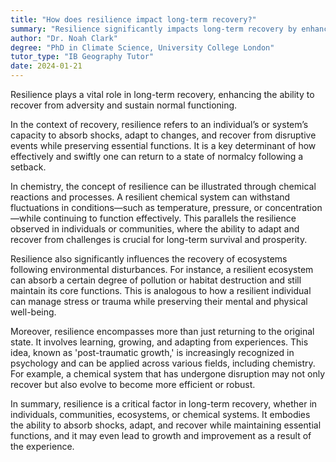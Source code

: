 ```yaml
---
title: "How does resilience impact long-term recovery?"
summary: "Resilience significantly impacts long-term recovery by enhancing the ability to bounce back from adversity and maintain normal functioning."
author: "Dr. Noah Clark"
degree: "PhD in Climate Science, University College London"
tutor_type: "IB Geography Tutor"
date: 2024-01-21
---
```


Resilience plays a vital role in long-term recovery, enhancing the ability to recover from adversity and sustain normal functioning.

In the context of recovery, resilience refers to an individual’s or system’s capacity to absorb shocks, adapt to changes, and recover from disruptive events while preserving essential functions. It is a key determinant of how effectively and swiftly one can return to a state of normalcy following a setback.

In chemistry, the concept of resilience can be illustrated through chemical reactions and processes. A resilient chemical system can withstand fluctuations in conditions—such as temperature, pressure, or concentration—while continuing to function effectively. This parallels the resilience observed in individuals or communities, where the ability to adapt and recover from challenges is crucial for long-term survival and prosperity.

Resilience also significantly influences the recovery of ecosystems following environmental disturbances. For instance, a resilient ecosystem can absorb a certain degree of pollution or habitat destruction and still maintain its core functions. This is analogous to how a resilient individual can manage stress or trauma while preserving their mental and physical well-being.

Moreover, resilience encompasses more than just returning to the original state. It involves learning, growing, and adapting from experiences. This idea, known as 'post-traumatic growth,' is increasingly recognized in psychology and can be applied across various fields, including chemistry. For example, a chemical system that has undergone disruption may not only recover but also evolve to become more efficient or robust.

In summary, resilience is a critical factor in long-term recovery, whether in individuals, communities, ecosystems, or chemical systems. It embodies the ability to absorb shocks, adapt, and recover while maintaining essential functions, and it may even lead to growth and improvement as a result of the experience.
    